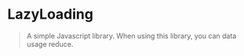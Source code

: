 # LazyLoading
> A simple Javascript library.
> When using this library, you can data usage reduce.

